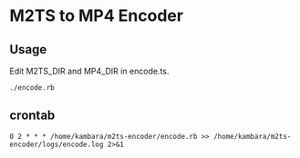 # M2TS to MP4 Encoder

## Usage

Edit M2TS_DIR and MP4_DIR in encode.ts.

    ./encode.rb

## crontab

    0 2 * * * /home/kambara/m2ts-encoder/encode.rb >> /home/kambara/m2ts-encoder/logs/encode.log 2>&1

